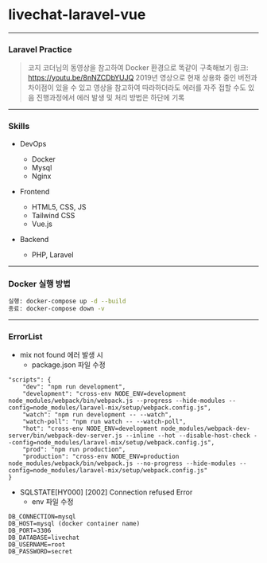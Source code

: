 # livechat-laravel-vue

---

### Laravel Practice

> 코지 코더님의 동영상을 참고하여 Docker 환경으로 똑같이 구축해보기 링크: https://youtu.be/8nNZCDbYUJQ
> 2019년 영상으로 현재 상용화 중인 버전과 차이점이 있을 수 있고 영상을 참고하여 따라하더라도 에러를 자주 접할 수도 있음
> 진행과정에서 에러 발생 및 처리 방법은 하단에 기록

---

### Skills

-   DevOps

    -   Docker
    -   Mysql
    -   Nginx

-   Frontend

    -   HTML5, CSS, JS
    -   Tailwind CSS
    -   Vue.js

-   Backend

    -   PHP, Laravel

---

### Docker 실행 방법

```bash
실행: docker-compose up -d --build
종료: docker-compose down -v
```

---

### ErrorList

-   mix not found 에러 발생 시
    -   package.json 파일 수정

```
"scripts": {
    "dev": "npm run development",
    "development": "cross-env NODE_ENV=development node_modules/webpack/bin/webpack.js --progress --hide-modules --config=node_modules/laravel-mix/setup/webpack.config.js",
    "watch": "npm run development -- --watch",
    "watch-poll": "npm run watch -- --watch-poll",
    "hot": "cross-env NODE_ENV=development node_modules/webpack-dev-server/bin/webpack-dev-server.js --inline --hot --disable-host-check --config=node_modules/laravel-mix/setup/webpack.config.js",
    "prod": "npm run production",
    "production": "cross-env NODE_ENV=production node_modules/webpack/bin/webpack.js --no-progress --hide-modules --config=node_modules/laravel-mix/setup/webpack.config.js"
}
```

-   SQLSTATE[HY000] [2002] Connection refused Error
    -   env 파일 수정

```
DB_CONNECTION=mysql
DB_HOST=mysql (docker container name)
DB_PORT=3306
DB_DATABASE=livechat
DB_USERNAME=root
DB_PASSWORD=secret
```
